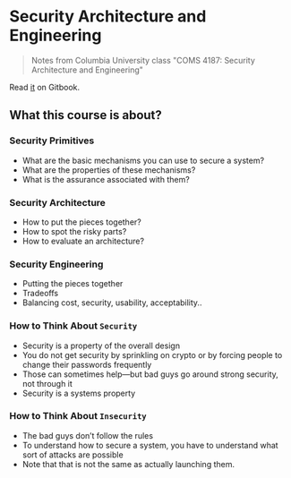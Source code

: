 Security Architecture and Engineering
=======
> Notes from Columbia University class "COMS 4187: Security Architecture and Engineering"

Read
[it](http://marshallshen.gitbooks.io/security-architecture-and-engineering/) on Gitbook.

## What this course is about?

### Security Primitives
* What are the basic mechanisms you can use to secure a system?
* What are the properties of these mechanisms?
* What is the assurance associated with them?

### Security Architecture
* How to put the pieces together?
* How to spot the risky parts?
* How to evaluate an architecture?

### Security Engineering
* Putting the pieces together
* Tradeoffs
* Balancing cost, security, usability, acceptability..

### How to Think About `Security`
* Security is a property of the overall design
* You do not get security by sprinkling on crypto or by forcing people to change their passwords frequently
* Those can sometimes help—but bad guys go around strong security, not through it
* Security is a systems property

### How to Think About `Insecurity`
* The bad guys don’t follow the rules
* To understand how to secure a system, you have to understand what sort of attacks are possible
* Note that that is not the same as actually launching them.


